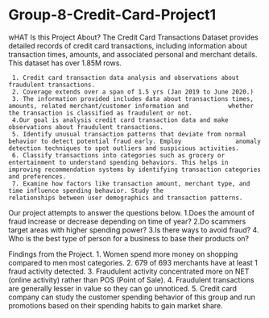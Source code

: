 # Group-8-Credit-Card-Project1
wHAT Is this Project About?
The Credit Card Transactions Dataset provides detailed records of credit card transactions, including information about transaction times, amounts, and associated personal and merchant details. 
This dataset has over 1.85M rows.
     
     1. Credit card transaction data analysis and observations about fraudulent transactions. 
     2. Coverage extends over a span of 1.5 yrs (Jan 2019 to June 2020.)
     3. The information provided includes data about transactions times, amounts, related merchant/customer information and           whether the transaction is classified as fraudulent or not.
     4.Our goal is analysis credit card transaction data and make observations about fraudulent transactions.
     5. Identify unusual transaction patterns that deviate from normal behavior to detect potential fraud early. Employ               anomaly detection techniques to spot outliers and suspicious activities.
     6. Classify transactions into categories such as grocery or entertainment to understand spending behaviors. This helps in           improving recommendation systems by identifying transaction categories and preferences.
     7. Examine how factors like transaction amount, merchant type, and time influence spending behavior. Study the                   relationships between user demographics and transaction patterns.

Our project attempts to answer the questions below.
     1.Does the amount of fraud increase or decrease depending on time of year?
     2.Do scammers target areas with higher spending power?
     3.Is there ways to avoid fraud?
     4. Who is the best type of person for a business to base their products on?

Findings from the Project.
     1. Women spend more money on shopping compared to men most categories.
     2. 679 of 693 merchants have at least 1 fraud activity detected.
     3. Fraudulent activity concentrated more on NET (online activity) rather than POS (Point of Sale).
     4. Fraudulent transactions are generally lesser in value so they can go unnoticed.
     5. Credit card company can study the customer spending behavior of this group and run promotions based on their spending      habits to gain market share.

